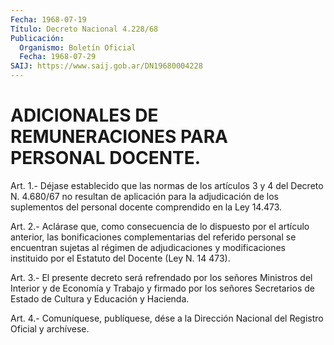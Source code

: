 ```yaml
---
Fecha: 1968-07-19
Título: Decreto Nacional 4.228/68
Publicación:
  Organismo: Boletín Oficial
  Fecha: 1968-07-29
SAIJ: https://www.saij.gob.ar/DN19680004228
---
```

# ADICIONALES DE REMUNERACIONES PARA PERSONAL DOCENTE.

<a id="1"></a>
Art. 1.- Déjase establecido que las normas de los artículos 3 y 4 del  Decreto  N.  4.680/67  no  resultan  de  aplicación  para la adjudicación  de  los  suplementos del personal docente comprendido en la Ley 14.473.

<a id="2"></a>
Art. 2.- Aclárase que, como consecuencia de lo dispuesto por el artículo  anterior, las bonificaciones complementarias del referido personal se  encuentran  sujetas  al  régimen  de  adjudicaciones y modificaciones instituido por el Estatuto del Docente  (Ley  N.  14 473).

<a id="3"></a>
Art.  3.-  El presente decreto será refrendado por los señores Ministros del Interior  y  de  Economía y Trabajo y firmado por los señores Secretarios de Estado de  Cultura  y  Educación y Hacienda.

<a id="4"></a>
Art. 4.- Comuníquese, publíquese, dése a la Dirección Nacional del Registro Oficial y archívese.
